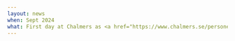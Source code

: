 ```yaml
---
layout: news
when: Sept 2024
what: First day at Chalmers as <a href="https://www.chalmers.se/personer/mannelli/" target="_blank">Assistent Professor</a>!
---
```

